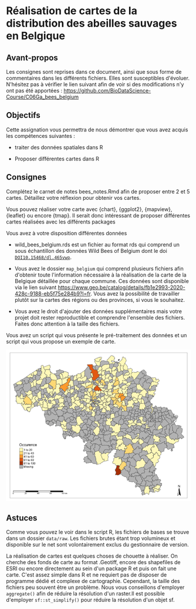 # Réalisation de cartes de la distribution des abeilles sauvages en Belgique

## Avant-propos

Les consignes sont reprises dans ce document, ainsi que sous forme de commentaires dans les différents fichiers. Elles sont susceptibles d'évoluer. N'hésitez pas à vérifier le lien suivant afin de voir si des modifications n'y ont pas été apportées : https://github.com/BioDataScience-Course/C06Ga_bees_belgium

## Objectifs

Cette assignation vous permettra de nous démontrer que vous avez acquis les compétences suivantes :

- traiter des données spatiales dans R

- Proposer différentes cartes dans R

## Consignes 

Complétez le carnet de notes bees_notes.Rmd afin de proposer entre 2 et 5 cartes. Détaillez votre réflexion pour obtenir vos cartes.

Vous pouvez réaliser votre carte avec {chart}, {ggplot2}, {mapview}, {leaflet} ou encore {tmap}. Il serait donc intéressant de proposer différentes cartes réalisées avec les différents packages 

Vous avez à votre disposition différentes données

- wild_bees_belgium.rds est un fichier au format rds qui comprend un sous échantillon des données Wild Bees of Belgium dont le doi [`DOI10.15468/dl.465vwp`](https://www.gbif.org/dataset/0d7c6a1a-0aab-47dc-8256-f23fefac69cd). 

- Vous avez le dossier `map_belgium` qui comprend plusieurs fichiers afin d'obtenir toute l'information nécessaire à la réalisation de la carte de la Belgique détaillée pour chaque commune. Ces données sont disponible via le lien suivant <https://www.geo.be/catalog/details/fb1e2993-2020-428c-9188-eb5f75e284b9?l=fr>. Vous avez la possibilité de travailler plutôt sur la cartes des régions ou des provinces, si vous le souhaitez.

- Vous avez le droit d'ajouter des données supplémentaires mais votre projet doit rester reproductible et comprendre l'ensemble des fichiers. Faites donc attention à la taille des fichiers.

Vous avez un script qui vous présente le pré-traitement des données et un script qui vous propose un exemple de carte.

![Dénombrement de la présence de la famile des Megachilidae par commune en 2016](images/mega_map.png)

## Astuces

Comme vous pouvez le voir dans le script R, les fichiers de bases se trouve dans un dossier `data/raw`. Les fichiers brutes étant trop volumineux et disponible sur le net sont volontairement exclus du gestionnaire de version.

La réalisation de cartes est quelques choses de chouette à réaliser. On cherche des fonds de carte au format .Geotiff, encore des shapefiles de ESRI ou encore directement au sein d'un package R et puis on fait une carte. C'est assez simple dans R et ne requiert pas de disposer de programme dédié et complexe de cartographie. Cependant, la taille des fichiers peu souvent être un problème. Nous vous conseillons d'employer `aggregate()` afin de réduire la résolution d'un raster.Il est possible d'employer `sf::st_simplify()` pour réduire la résolution d'un objet sf.
